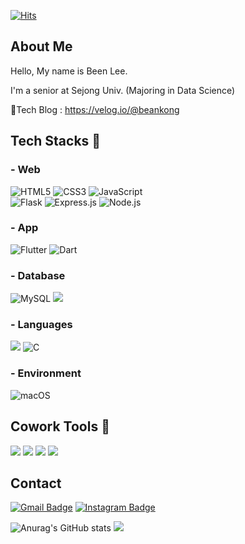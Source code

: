 <!--
**bean-i/bean-i** is a ✨ _special_ ✨ repository because its `README.md` (this file) appears on your GitHub profile.

Here are some ideas to get you started: 

- 🔭 I’m currently working on ...
- 🌱 I’m currently learning ...
- 👯 I’m looking to collaborate on ...
- 🤔 I’m looking for help with ...
- 💬 Ask me about ...
- 📫 How to reach me: ...
- 😄 Pronouns: ...
- ⚡ Fun fact: ...

[![Blog Badge](http://img.shields.io/badge/-Blog-brightgreen?style=flat-square&logo=FF5722&link=https://blog.naver.com/chajuhui123)](https://blog.naver.com/chajuhui123)
-->

[![Hits](https://hits.seeyoufarm.com/api/count/incr/badge.svg?url=https%3A%2F%2Fgithub.com%2Fbean-i&count_bg=%23FF8BB1&title_bg=%23F53E67&icon=&icon_color=%230B65DB&title=VISIT&edge_flat=true)](https://hits.seeyoufarm.com)
## About Me
Hello, My name is Been Lee.

I'm a senior at Sejong Univ. (Majoring in Data Science)

📒Tech Blog : https://velog.io/@beankong


## Tech Stacks 👀
### - Web
![HTML5](https://img.shields.io/badge/-HTML5-E34F26?style=for-the-badge&logo=html5&logoColor=white)
![CSS3](https://img.shields.io/badge/-CSS3-1572B6?style=for-the-badge&logo=css3&logoColor=white)
![JavaScript](https://img.shields.io/badge/-JavaScript-F7DF1E?style=for-the-badge&logo=javascript&logoColor=white) <br/>
![Flask](https://img.shields.io/badge/-Flask-F7DF1E?style=for-the-badge&logo=flask&logoColor=white)
![Express.js](https://img.shields.io/badge/Express.js-000000?style=for-the-badge&logo=Express&logoColor=white)
![Node.js](https://img.shields.io/badge/Node.js-339933?style=for-the-badge&logo=Node.js&logoColor=white)

### - App
![Flutter](https://img.shields.io/badge/Flutter-02569B?style=for-the-badge&logo=Flutter&logoColor=white)
![Dart](https://img.shields.io/badge/Dart-F7DF1E?style=for-the-badge&logo=Dart&logoColor=white)

### - Database
![MySQL](https://img.shields.io/badge/MySQL-4479A1?style=for-the-badge&logo=MySQL&logoColor=white)
<img src="https://img.shields.io/badge/mongoDB-47A248?style=for-the-badge&logo=MongoDB&logoColor=white">

### - Languages
<img src="https://img.shields.io/badge/python-3776AB?style=for-the-badge&logo=python&logoColor=white"/> ![C](https://img.shields.io/badge/C-F7DF1E?style=for-the-badge&logo=C&logoColor=white)

### - Environment
![macOS](https://img.shields.io/badge/mac%20os-000000?style=for-the-badge&logo=macos&logoColor=F0F0F0)

## Cowork Tools 👀
<img src="https://img.shields.io/badge/GitHub-181717?style=flat-square&logo=GitHub&logoColor=white"/> <img src="https://img.shields.io/badge/Notion-181717?style=flat-square&logo=Notion&logoColor=white"/> <img src="https://img.shields.io/badge/Figma-F24E1E?style=flat-square&logo=Figma&logoColor=white"/> <img src="https://img.shields.io/badge/Slack-4A154B?style=flat-square&logo=Slack&logoColor=white"/>

## Contact
[![Gmail Badge](https://img.shields.io/badge/Gmail-d14836?style=flat-square&logo=Gmail&logoColor=white&link=leebin0603@gmail.com)](leebin0603@gmail.com)
[![Instagram Badge](https://img.shields.io/badge/-Instagram-dd2a7b?style=flat-square&logo=instagram&logoColor=white&link=https://www.instagram.com/bean.__.kong/)](https://www.instagram.com/bean.__.kong/) 

![Anurag's GitHub stats](https://github-readme-stats.vercel.app/api?username=bean-i&show_icons=true&theme=dracula)
<img src="https://github-readme-stats.vercel.app/api/top-langs/?username=Kimclick&layout=compact&theme=dracula"/>
